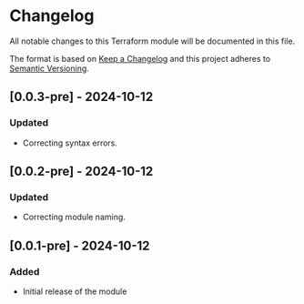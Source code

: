 # Changelog

All notable changes to this Terraform module will be documented in this file.

The format is based on [Keep a Changelog](https://keepachangelog.com/en/1.0.0/) and this project adheres to [Semantic Versioning](https://semver.org/spec/v2.0.0.html).

## [0.0.3-pre] - 2024-10-12

### Updated

- Correcting syntax errors.

## [0.0.2-pre] - 2024-10-12

### Updated

- Correcting module naming.

## [0.0.1-pre] - 2024-10-12

### Added

- Initial release of the module
